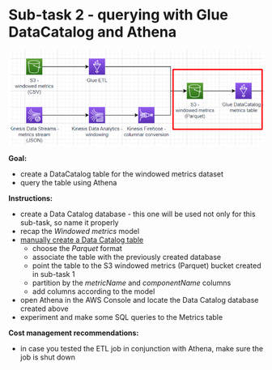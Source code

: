 # Sub-task 2 - querying with Glue DataCatalog and Athena

![](../materials/diagrams/task2-focus.png)

**Goal:**
* create a DataCatalog table for the windowed metrics dataset
* query the table using Athena

**Instructions:**
* create a Data Catalog database - this one will be used not only for this sub-task, so name it properly
* recap the _Windowed metrics_ model
* [manually create a Data Catalog table](https://docs.aws.amazon.com/glue/latest/dg/console-tables.html)
    * choose the _Parquet_ format
    * associate the table with the previously created database
    * point the table to the S3 windowed metrics (Parquet) bucket created in sub-task 1
    * partition by the _metricName_ and _componentName_ columns
    * add columns according to the model
* open Athena in the AWS Console and locate the Data Catalog database created above
* experiment and make some SQL queries to the Metrics table

**Cost management recommendations:**
* in case you tested the ETL job in conjunction with Athena, make sure the job is shut down